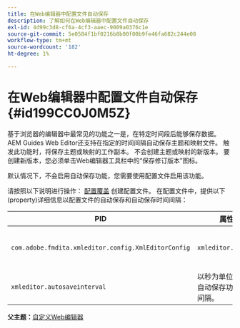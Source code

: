 ```yaml
---
title: 在Web编辑器中配置文件自动保存
description: 了解如何在Web编辑器中配置文件自动保存
exl-id: 4d99c3d8-cf6a-4cf3-aaec-9009a0376c1e
source-git-commit: 5e0584f1bf0216b8b00f00b9fe46fa682c244e08
workflow-type: tm+mt
source-wordcount: '182'
ht-degree: 1%

---
```


# 在Web编辑器中配置文件自动保存 {#id199CC0J0M5Z}

基于浏览器的编辑器中最常见的功能之一是，在特定时间段后能够保存数据。 AEM Guides Web Editor还支持在指定的时间间隔自动保存主题和映射文件。 触发此功能时，将保存主题或映射的工作副本。 不会创建主题或映射的新版本。 要创建新版本，您必须单击Web编辑器工具栏中的“保存修订版本”图标。

默认情况下，不会启用自动保存功能，您需要使用配置文件启用该功能。

请按照以下说明进行操作： [配置覆盖](download-install-additional-config-override.md#) 创建配置文件。 在配置文件中，提供以下\(property\)详细信息以配置文件的自动保存和自动保存时间间隔：

| PID | 属性键 | 属性值 |
|---|------------|--------------|
| `com.adobe.fmdita.xmleditor.config.XmlEditorConfig` | `xmleditor.autosave` | 布尔值\(true/false\)。<br> **默认值**： false |
| `xmleditor.autosaveinterval` | 以秒为单位指定触发自动保存功能的时间间隔。 |

**父主题：**[&#x200B;自定义Web编辑器](conf-web-editor.md)
